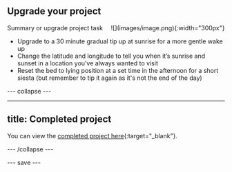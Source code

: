 ## Upgrade your project

<div style="display: flex; flex-wrap: wrap">
<div style="flex-basis: 200px; flex-grow: 1; margin-right: 15px;">
Summary or upgrade project task
</div>
<div>
![](images/image.png){:width="300px"}
</div>
</div>

+ Upgrade to a 30 minute gradual tip up at sunrise for a more gentle wake up
+ Change the latitude and longitude to tell you when it’s sunrise and sunset in a location you’ve always wanted to visit
+ Reset the bed to lying position at a set time in the afternoon for a short siesta (but remember to tip it again as it's not the end of the day)

--- collapse ---

---
title: Completed project
---

You can view the [completed project here](https://scratch.mit.edu/projects/485673032/){:target="_blank"}.

--- /collapse ---

--- save ---